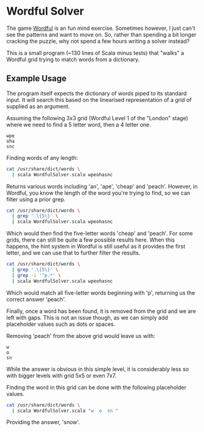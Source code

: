 
Wordful Solver
==============

The game [Wordful](https://play.google.com/store/apps/details?id=com.smartupinc.games.wordful&hl=en_GB)
is an fun mind exercise. Sometimes however, I just can't see the patterns and want to move on.
So, rather than spending a bit longer cracking the puzzle, why not spend a few hours writing
a solver instead?

This is a small program (~130 lines of Scala minus tests) that "walks" a Wordful grid trying to
match words from a dictionary.

Example Usage
-------------

The program itself expects the dictionary of words piped to its standard input. It will search
this based on the linearised representation of a grid of supplied as an argument.

Assuming the following 3x3 grid (Wordful Level 1 of the "London" stage) where we need to find
a 5 letter word, then a 4 letter one.

```
wpe
oha
snc
```

Finding words of any length:

```bash
cat /usr/share/dict/words \
  | scala WordfulSolver.scala wpeohasnc
```

Returns various words including 'an', 'ape', 'cheap' and 'peach'. However, in Wordful, you know the
length of the word you're trying to find, so we can filter using a prior grep.

```bash
cat /usr/share/dict/words \
  | grep '.\{5\}' \
  | scala WordfulSolver.scala wpeohasnc
```

Which would then find the five-letter words 'cheap' and 'peach'. For some grids, there can still be
quite a few possible results here. When this happens, the hint system in Wordful is still useful as
it provides the first letter, and we can use that to further filter the results.

```bash
cat /usr/share/dict/words \
  | grep '.\{5\}' \
  | grep -i '^p.*' \
  | scala WordfulSolver.scala wpeohasnc
```

Which would match all five-letter words beginning with 'p', returning us the correct answer 'peach'.

Finally, once a word has been found, it is removed from the grid and we are left with gaps.
This is not an issue though, as we can simply add placeholder values such as dots or spaces.

Removing 'peach' from the above grid would leave us with:

```
w
o
sn
```

While the answer is obvious in this simple level, it is considerably less so with bigger levels
with grid 5x5 or even 7x7.

Finding the word in this grid can be done with the following placeholder values.

```bash
cat /usr/share/dict/words \
  | scala WordfulSolver.scala "w  o  sn "
```

Providing the answer, 'snow'.
